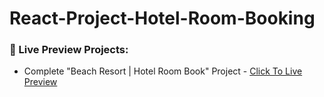 # React-Project-Hotel-Room-Booking

### 🔰 Live Preview Projects:

- Complete "Beach Resort | Hotel Room Book" Project - [Click To Live Preview][beach-resort]

[beach-resort]: https://mukul-breach-resort-project.netlify.app/
